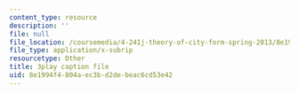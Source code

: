 ```yaml
---
content_type: resource
description: ''
file: null
file_location: /coursemedia/4-241j-theory-of-city-form-spring-2013/8e1994f4804aec3bd2debeac6cd53e42_3V5ORt7shjI.srt
file_type: application/x-subrip
resourcetype: Other
title: 3play caption file
uid: 8e1994f4-804a-ec3b-d2de-beac6cd53e42
---
```

